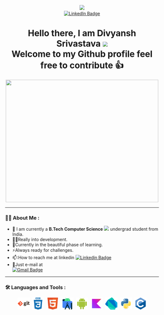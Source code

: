 <div id="header" align="center">
  <img src="https://media.giphy.com/media/gjrYDwbjnK8x36xZIO/giphy.gif" width="100"/>

<div id="badges" align="center">
  <a href="http://www.linkedin.com/in/divyansh-srivastava-66910422a">
    <img src="https://img.shields.io/badge/LinkedIn-blue?style=for-the-badge&logo=linkedin&logoColor=white" alt="LinkedIn Badge"/>
  </a>
  </div>
<h1>
  Hello there, I am Divyansh Srivastava
  <img src="https://media.giphy.com/media/hvRJCLFzcasrR4ia7z/giphy.gif" width="30px"/><br>
   Welcome to my Github profile feel free to contribute 👍
</h1>
</div>
<div align="center">
 <img src="https://media.giphy.com/media/lRLzrbhmh5pFf4jOga/giphy.gif" width="500" height="400"/>
</div>



---
### 🧑‍💻 About Me :
- 👋 I am currently a <B>B.Tech Computer Science</B>  <img src="https://media.giphy.com/media/WUlplcMpOCEmTGBtBW/giphy.gif" width="30"> undergrad student from India.
- 👨‍💻Really into development.
- 🌱Currently in the beautiful phase of learning.
- ⚡Always ready for challenges.
- 📫:How to reach me at linkedin [![Linkedin Badge](https://img.shields.io/badge/-kakbar-blue?style=flat&logo=Linkedin&logoColor=white)](http://www.linkedin.com/in/divyansh-srivastava-66910422a) 
-  📧Just e-mail at <div id="badges">
  <a href="mailto:ddivyanshsrivastava@gmail.com">  <img src="https://camo.githubusercontent.com/571384769c09e0c66b45e39b5be70f68f552db3e2b2311bc2064f0d4a9f5983b/68747470733a2f2f696d672e736869656c64732e696f2f62616467652f476d61696c2d4431343833363f7374796c653d666f722d7468652d6261646765266c6f676f3d676d61696c266c6f676f436f6c6f723d7768697465" alt="Gmail Badge"/>
  </a>
  </div> 
  
---



### :hammer_and_wrench: Languages and Tools :
<center><div>
<img src="https://github.com/devicons/devicon/blob/master/icons/git/git-original-wordmark.svg" title="Git" **alt="Git" width="40" height="40"/>&nbsp;
 <img src="https://github.com/devicons/devicon/blob/master/icons/css3/css3-plain-wordmark.svg"  title="CSS3" alt="CSS" width="40" height="40"/>&nbsp;
 <img src="https://github.com/devicons/devicon/blob/master/icons/html5/html5-original.svg" title="HTML5" alt="HTML" width="40" height="40"/>&nbsp;
  <img src="https://raw.githubusercontent.com/devicons/devicon/1119b9f84c0290e0f0b38982099a2bd027a48bf1/icons/androidstudio/androidstudio-original.svg" title="Android Studio" alt="Android Studio" width="40" height="40"/>&nbsp;
   <img src="https://raw.githubusercontent.com/devicons/devicon/1119b9f84c0290e0f0b38982099a2bd027a48bf1/icons/android/android-original.svg"  title="Android" alt="Android" width="40" height="40"/>&nbsp;
  <img src="https://raw.githubusercontent.com/devicons/devicon/1119b9f84c0290e0f0b38982099a2bd027a48bf1/icons/kotlin/kotlin-original.svg" title="Kotlin" alt="Kotlin" width="40" height="40"/>&nbsp;
  <img src="https://raw.githubusercontent.com/devicons/devicon/1119b9f84c0290e0f0b38982099a2bd027a48bf1/icons/dart/dart-original.svg" title="Dart" alt="Dart" width="40" height="40"/>&nbsp;
 <img src="https://raw.githubusercontent.com/devicons/devicon/1119b9f84c0290e0f0b38982099a2bd027a48bf1/icons/python/python-original.svg" title="Python" alt="Python" width="40" height="40"/>&nbsp;
  <img src="https://raw.githubusercontent.com/devicons/devicon/1119b9f84c0290e0f0b38982099a2bd027a48bf1/icons/c/c-original.svg" title="C" alt="C" width="40" height="40"/>
  
  
</div></center>




